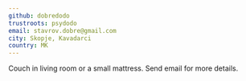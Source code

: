 ```yaml
---
github: dobredodo
trustroots: psydodo
email: stavrov.dobre@gmail.com
city: Skopje, Kavadarci
country: MK
---
```


Couch in living room or a small mattress. Send email for more details.

